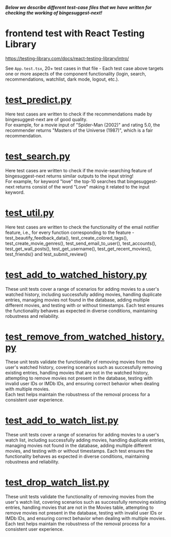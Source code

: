 _**Below we describe different test-case files that we have written for checking the working of bingesuggest-next!**_

# frontend test with React Testing Library

https://testing-library.com/docs/react-testing-library/intro/

See `App.test.tsx`, 20+ test cases in that file - Each test case above targets one or more aspects of the component functionality (login, search, recommendations, watchlist, dark mode, logout, etc.). 

# [test_predict.py](https://github.com/CSC510-Group13/BingeSuggest/blob/v7.0/test/test_predict.py)

Here test cases are written to check if the recommendations made by bingesuggest-next are of good quality. <br/>
For example, for a movie input of "Spider-Man (2002)" and rating 5.0, the recommender returns "Masters of the Universe (1987)", which is a fair recommendation.

# [test_search.py](https://github.com/CSC510-Group13/BingeSuggest/blob/v7.0/test/test_search.py)

Here test cases are written to check if the movie-searching feature of bingesuggest-next returns similar outputs to the input string! <br/>
For example, for keyword "love" the top-10 searches that bingesuggest-next returns consist of the word "Love" making it related to the input keyword.

# [test_util.py](https://github.com/CSC510-Group13/BingeSuggest/blob/v7.0/test/test_util.py)

Here test cases are written to check the functionality of the email notifier feature, i.e., for every function corresponding to the feature - test_beautify_feedback_data(), test_create_colored_tags(), test_create_movie_genres(), test_send_email_to_user(), test_accounts(), test_get_wall_posts(), test_get_username(), test_get_recent_movies(), test_friends() and test_submit_review()

# [test_add_to_watched_history.py](https://github.com/CSC510-Group13/BingeSuggest/blob/v7.0/test_v7/watchedHistory/test_add_to_watched_history.py)

These unit tests cover a range of scenarios for adding movies to a user's watched history, including successfully adding movies, handling duplicate entries, managing movies not found in the database, adding multiple different movies, and testing with or without timestamps. Each test ensures the functionality behaves as expected in diverse conditions, maintaining robustness and reliability.

# [test_remove_from_watched_history.py](https://github.com/CSC510-Group13/BingeSuggest/blob/v7.0/test_v7/watchedHistory/test_remove_from_watched_history.py)

These unit tests validate the functionality of removing movies from the user's watched history, covering scenarios such as successfully removing existing entries, handling movies that are not in the watched history, attempting to remove movies not present in the database, testing with invalid user IDs or IMDb IDs, and ensuring correct behavior when dealing with multiple movies. <br/>
Each test helps maintain the robustness of the removal process for a consistent user experience.

# [test_add_to_watch_list.py](https://github.com/CSC510-Group13/BingeSuggest/blob/v7.0/test_v7/watchedHistory/test_add_to_watch_list.py)

These unit tests cover a range of scenarios for adding movies to a user's watch list, including successfully adding movies, handling duplicate entries, managing movies not found in the database, adding multiple different movies, and testing with or without timestamps. Each test ensures the functionality behaves as expected in diverse conditions, maintaining robustness and reliability.

# [test_drop_watch_list.py](https://github.com/CSC510-Group13/BingeSuggest/blob/v7.0/test_v7/watchedHistory/test_drop_watch_list.py)

These unit tests validate the functionality of removing movies from the user's watch list, covering scenarios such as successfully removing existing entries, handling movies that are not in the Movies table, attempting to remove movies not present in the database, testing with invalid user IDs or IMDb IDs, and ensuring correct behavior when dealing with multiple movies. <br/>
Each test helps maintain the robustness of the removal process for a consistent user experience.
